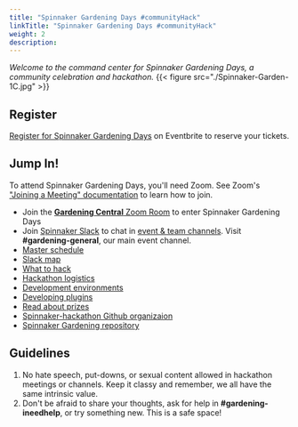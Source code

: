 ```yaml
---
title: "Spinnaker Gardening Days #communityHack"
linkTitle: "Spinnaker Gardening Days #communityHack"
weight: 2
description:
---
```


_Welcome to the command center for Spinnaker Gardening Days, a community celebration and hackathon._
{{< figure src="./Spinnaker-Garden-1C.jpg" >}}

## Register
[Register for Spinnaker Gardening Days](https://www.eventbrite.com/e/spinnaker-gardening-days-communityhack-tickets-97845696111) on Eventbrite to reserve your tickets.

## Jump In!
To attend Spinnaker Gardening Days, you'll need Zoom. See Zoom's ["Joining a Meeting" documentation](https://support.zoom.us/hc/en-us/articles/201362193-Joining-a-Meeting) to learn how to join.

* Join the [__Gardening Central__ Zoom Room](https://armory.zoom.us/j/6807216019) to enter Spinnaker Gardening Days
* Join [Spinnaker Slack](https://join.spinnaker.io) to chat in [event & team channels](slack-map.md). Visit __#gardening-general__, our main event channel.
* [Master schedule](schedule.md)
* [Slack map](slack-map.md)
* [What to hack](what-to-hack.md)
* [Hackathon logistics](hack-logistics.md)
* [Development environments](dev-environment.md)
* [Developing plugins](developing-plugins.md)
* [Read about prizes](prizes.md)
* [Spinnaker-hackathon Github organizaion](https://github.com/spinnaker-hackathon)
* [Spinnaker Gardening repository](https://github.com/spinnaker-hackathon/gardening)


## Guidelines
1. No hate speech, put-downs, or sexual content allowed in hackathon meetings or channels. Keep it classy and remember, we all have the same intrinsic value.
2. Don't be afraid to share your thoughts, ask for help in __#gardening-ineedhelp__, or try something new. This is a safe space!
